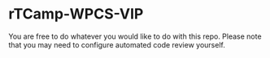 # rTCamp-WPCS-VIP
You are free to do whatever you would like to do with this repo. Please note that you may need to configure automated code review yourself.

